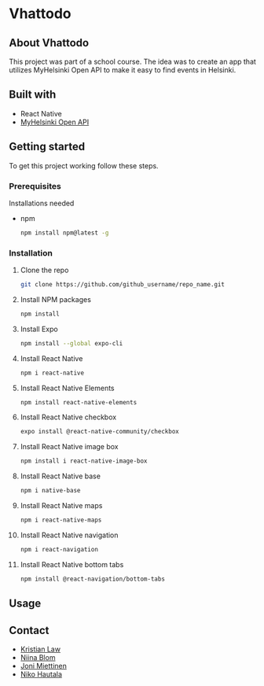 # Vhattodo

## About Vhattodo
This project was part of a school course. The idea was to create an app that utilizes MyHelsinki Open API to make it easy to find events in Helsinki.
## Built with
* []() React Native
* []() [MyHelsinki Open API](http://open-api.myhelsinki.fi/)

## Getting started
To get this project working follow these steps.
### Prerequisites
Installations needed
* npm
  ```sh
  npm install npm@latest -g
  ```
### Installation
1. Clone the repo
   ```sh
   git clone https://github.com/github_username/repo_name.git
   ```
2. Install NPM packages
   ```sh
   npm install
   ```
3. Install Expo
    ```sh
    npm install --global expo-cli
    ```
4. Install React Native
    ```sh
    npm i react-native
    ```
5. Install React Native Elements
    ```sh
    npm install react-native-elements
    ```
6. Install React Native checkbox
    ```sh
    expo install @react-native-community/checkbox
    ```
7. Install React Native image box
    ```sh
    npm install i react-native-image-box
    ```
8. Install React Native base
    ```sh
    npm i native-base
    ```
9. Install React Native maps
    ```sh
    npm i react-native-maps
    ```
10. Install React Native navigation
    ```sh
    npm i react-navigation
    ```
11. Install React Native bottom tabs
    ```sh
    npm install @react-navigation/bottom-tabs
    ```
## Usage

## Contact
* []() [Kristian Law](https://github.com/kristianlaw)
* []() [Niina Blom](https://github.com/niinab)
* []() [Joni Miettinen](https://github.com/Jonnemanni)
* []() [Niko Hautala](https://github.com/Epoggi)
